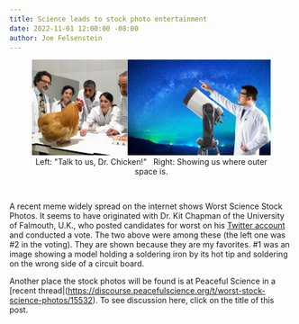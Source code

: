 ```yaml
---
title: Science leads to stock photo entertainment
date: 2022-11-01 12:00:00 -08:00
author: Joe Felsenstein
---
```


<div align="center"><figure><img src="/uploads/2022/chickenspace.png" Alt="Stock science images"/><br><figcaption>Left: "Talk to us, Dr. Chicken!" &nbsp;&nbsp;Right: Showing us where outer space is.</figcaption></figure></div>
  
<p>&nbsp;</p>
  
A recent meme widely spread on the internet shows Worst Science Stock Photos.  It seems to have originated with Dr. Kit Chapman of the University of Falmouth, U.K., who posted candidates for worst on his 
[Twitter account](https://twitter.com/ChemistryKit/status/1580308605416325120?cxt=HHwWgICq1biTse4rAAAA) and conducted a vote.  The two above were among these (the left one was #2 in the voting).  They are 
shown because they are my favorites.  #1 was an image showing a model holding a soldering iron by its hot tip and soldering on the wrong side of a circuit board.
<p></p>

Another place the stock photos will be found is at
Peaceful Science in a [recent thread|(https://discourse.peacefulscience.org/t/worst-stock-science-photos/15532).  To see discussion 
here, click on the title of this post.

